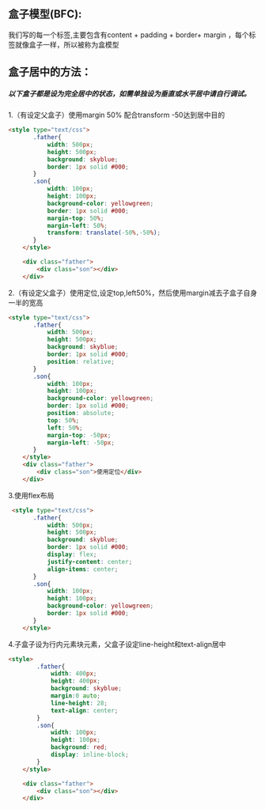 ## 盒子模型(BFC):

我们写的每一个标签,主要包含有content + padding + border+ margin ，每个标签就像盒子一样，所以被称为盒模型

## 盒子居中的方法：

##### 以下盒子都是设为完全居中的状态，如需单独设为垂直或水平居中请自行调试。

1.（有设定父盒子）使用margin 50% 配合transform -50达到居中目的

```html
<style type="text/css">
       .father{
           width: 500px;
           height: 500px;
           background: skyblue;
           border: 1px solid #000;
       }
       .son{
           width: 100px;
           height: 100px;
           background-color: yellowgreen;
           border: 1px solid #000;
           margin-top: 50%;
           margin-left: 50%;
           transform: translate(-50%,-50%);
       }
    </style>

    <div class="father">
        <div class="son"></div>
    </div>
```



2.（有设定父盒子）使用定位,设定top,left50%，然后使用margin减去子盒子自身一半的宽高

```html
<style type="text/css">
       .father{
           width: 500px;
           height: 500px;
           background: skyblue;
           border: 1px solid #000;
           position: relative;
       }
       .son{
           width: 100px;
           height: 100px;
           background-color: yellowgreen;
           border: 1px solid #000;
           position: absolute;
           top: 50%;
           left: 50%;
           margin-top: -50px;
           margin-left: -50px;
       }
    </style>
    <div class="father">
        <div class="son">使用定位</div>
    </div>
```

3.使用flex布局

``` html
 <style type="text/css">
       .father{
           width: 500px;
           height: 500px;
           background: skyblue;
           border: 1px solid #000;
           display: flex;
           justify-content: center;
           align-items: center;
       }
       .son{
           width: 100px;
           height: 100px;
           background-color: yellowgreen;
           border: 1px solid #000;
       }
    </style>
```



4.子盒子设为行内元素块元素，父盒子设定line-height和text-align居中

```html
<style>
        .father{
            width: 400px;
            height: 400px;
            background: skyblue;
            margin:0 auto;
            line-height: 28;
            text-align: center;
        }
        .son{
            width: 100px;
            height: 100px;
            background: red;
            display: inline-block;
        }
    </style>

    <div class="father">
        <div class="son"></div>
    </div>
```

